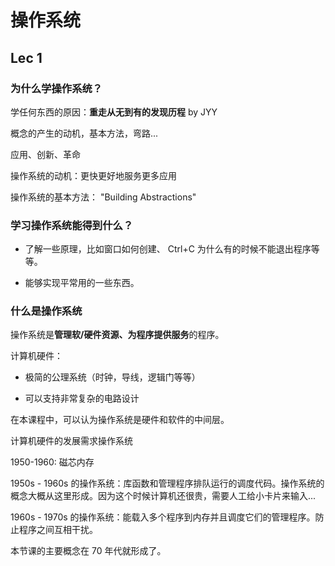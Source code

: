 # 操作系统

## Lec 1

### 为什么学操作系统？

学任何东西的原因：**重走从无到有的发现历程** by JYY

概念的产生的动机，基本方法，弯路...

应用、创新、革命

操作系统的动机：更快更好地服务更多应用

操作系统的基本方法： "Building Abstractions"

### 学习操作系统能得到什么？

- 了解一些原理，比如窗口如何创建、 Ctrl+C 为什么有的时候不能退出程序等等。

- 能够实现平常用的一些东西。

### 什么是操作系统

操作系统是**管理软/硬件资源、为程序提供服务**的程序。

计算机硬件：

- 极简的公理系统（时钟，导线，逻辑门等等）

- 可以支持非常复杂的电路设计

在本课程中，可以认为操作系统是硬件和软件的中间层。

计算机硬件的发展需求操作系统

1950-1960: 磁芯内存

1950s - 1960s 的操作系统：库函数和管理程序排队运行的调度代码。操作系统的概念大概从这里形成。因为这个时候计算机还很贵，需要人工给小卡片来输入...

1960s - 1970s 的操作系统：能载入多个程序到内存并且调度它们的管理程序。防止程序之间互相干扰。

本节课的主要概念在 70 年代就形成了。

# 
